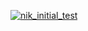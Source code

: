 [![nik_initial_test](https://magnum.travis-ci.com/nhll/aim3-svd-project.svg?token=HapEjs4Y7bDDfGDBsU8E&branch=nik_initial_testing)](https://magnum.travis-ci.com/nhll/aim3-svd-project)
